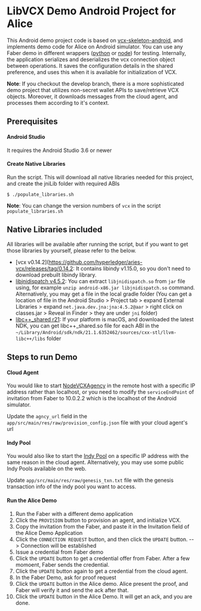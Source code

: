 # LibVCX Demo Android Project for Alice
This Android demo project code is based on [vcx-skeleton-android](https://github.com/sktston/vcx-skeleton-android), and implements demo code for Alice on Android simulator. You can use any Faber demo in different wrappers ([python](https://github.com/hyperledger/aries-vcx/tree/master/wrappers/python3/demo) or [node](https://github.com/hyperledger/aries-vcx/tree/master/wrappers/node)) for testing. Internally, the application serializes and deserializes the vcx connection object between operations. It saves the configuration details in the shared preference, and uses this when it is available for initialization of VCX.

**Note**: If you checkout the develop branch, there is a more sophisticated demo project that utilizes non-secret wallet APIs to save/retrieve VCX objects. Moreover, it downloads messages from the cloud agent, and processes them according to it's context. 

## Prerequisites

#### Android Studio
It requires the Android Studio 3.6 or newer

#### Create Native Libraries
Run the script. This will download all native libraries needed for this project, and create the jniLib folder with required ABIs
```
$ ./populate_libraries.sh
``` 

**Note**: You can change the version numbers of `vcx` in the script `populate_libraries.sh`

## Native Libraries included
All libraries will be available after running the script, but if you want to get those libraries by yourself, please refer to the below.

- [vcx v0.14.2](https://github.com/hyperledger/aries-vcx/releases/tag/0.14.2: It contains libindy v1.15.0, so you don't need to download prebuilt libindy library. 
- [libjnidispatch v4.5.2](https://github.com/java-native-access/jna/tree/4.5.2/lib/native): You can extract `libjnidispatch.so` from `jar` file using, for example `unzip android-x86.jar libjnidispatch.so` command. Alternatively, you may get a file in the local gradle folder (You can get a location of file in the Android Studio > Project tab > expand External Libraries > expand `net.java.dev.jna:jna:4.5.2@aar` > right click on classes.jar > Reveal in Finder > they are under `jni` folder)
- [libc++_shared r21](https://developer.android.com/ndk/downloads): If your platform is macOS, and downloaded the latest NDK, you can get libc++_shared.so file for each ABI in the `~/Library/Android/sdk/ndk/21.1.6352462/sources/cxx-stl/llvm-libc++/libs` folder

## Steps to run Demo

#### Cloud Agent
You would like to start [NodeVCXAgency](https://github.com/AbsaOSS/vcxagencynode) in the remote host with a specific IP address rather than localhost, or you need to modify the `serviceEndPoint` of invitation from Faber to 10.0.2.2 which is the localhost of the Android simulator. 

Update the `agncy_url` field in the `app/src/main/res/raw/provision_config.json` file with your cloud agent's url

#### Indy Pool
You would also like to start the [Indy Pool](https://github.com/hyperledger/indy-sdk#how-to-start-local-nodes-pool-with-docker) on a specific IP address with the same reason in the cloud agent. Alternatively, you may use some public Indy Pools available on the web. 

Update `app/src/main/res/raw/genesis_txn.txt` file with the genesis transaction info of the indy pool you want to access.

#### Run the Alice Demo
1. Run the Faber with a different demo application
1. Click the `PROVISION` button to provision an agent, and initialize VCX. 
1. Copy the invitation from the Faber, and paste it in the Invitation field of the Alice Demo Application
1. Click the `CONNECTION REQUEST` button, and then click the `UPDATE` button. --> Connection will be established
1. Issue a credential from Faber demo
1. Click the `UPDATE` button to get a credential offer from Faber. After a few momoent, Faber sends the credential. 
1. Click the `UPDATE` button again to get a credential from the cloud agent. 
1. In the Faber Demo, ask for proof request
1. Click the `UPDATE` button in the Alice demo. Alice present the proof, and Faber will verify it and send the ack after that. 
1. Click the `UPDATE` button in the Alice Demo. It will get an ack, and you are done.
